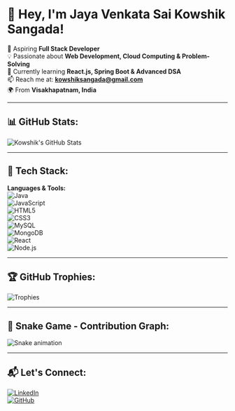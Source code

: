 # 👋 Hey, I'm Jaya Venkata Sai Kowshik Sangada!  

🚀 Aspiring **Full Stack Developer**  
💡 Passionate about **Web Development, Cloud Computing & Problem-Solving**  
📌 Currently learning **React.js, Spring Boot & Advanced DSA**  
📫 Reach me at: **[kowshiksangada@gmail.com](mailto:kowshiksangada@gmail.com)**  
🌍 From **Visakhapatnam, India**  

---

## 📊 GitHub Stats:
![Kowshik's GitHub Stats](https://github-readme-stats.vercel.app/api?username=JayaVenkataSaiKowshikSangada&show_icons=true&theme=tokyonight)

---

## 🚀 Tech Stack:
**Languages & Tools:**  
![Java](https://img.shields.io/badge/Java-ED8B00?style=for-the-badge&logo=java&logoColor=white)  
![JavaScript](https://img.shields.io/badge/JavaScript-F7DF1E?style=for-the-badge&logo=javascript&logoColor=black)  
![HTML5](https://img.shields.io/badge/HTML5-E34F26?style=for-the-badge&logo=html5&logoColor=white)  
![CSS3](https://img.shields.io/badge/CSS3-1572B6?style=for-the-badge&logo=css3&logoColor=white)  
![MySQL](https://img.shields.io/badge/MySQL-4479A1?style=for-the-badge&logo=mysql&logoColor=white)  
![MongoDB](https://img.shields.io/badge/MongoDB-4EA94B?style=for-the-badge&logo=mongodb&logoColor=white)  
![React](https://img.shields.io/badge/React-61DAFB?style=for-the-badge&logo=react&logoColor=black)  
![Node.js](https://img.shields.io/badge/Node.js-339933?style=for-the-badge&logo=nodedotjs&logoColor=white)  

---

## 🏆 GitHub Trophies:
![Trophies](https://github-profile-trophy.vercel.app/?username=JayaVenkataSaiKowshikSangada&theme=onedark&margin-w=10)

---

## 🐍 Snake Game - Contribution Graph:
![Snake animation](https://github.com/JayaVenkataSaiKowshikSangada/JayaVenkataSaiKowshikSangada/blob/output/github-contribution-grid-snake.svg)

---

## 📬 Let's Connect:
[![LinkedIn](https://img.shields.io/badge/LinkedIn-0A66C2?style=for-the-badge&logo=linkedin&logoColor=white)](https://www.linkedin.com/in/saikowshiksangada/)  
[![GitHub](https://img.shields.io/badge/GitHub-181717?style=for-the-badge&logo=github&logoColor=white)](https://github.com/JayaVenkataSaiKowshikSangada)  
